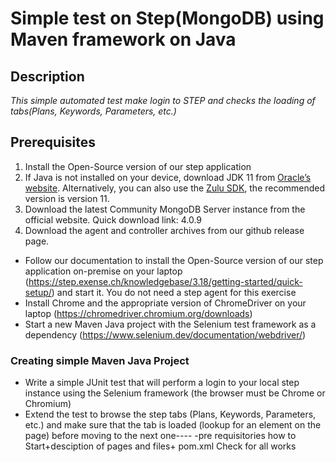 # Simple test on Step(MongoDB) using Maven framework on Java
## Description

*This simple automated test make login to STEP and сhecks the loading of tabs(Plans, Keywords, Parameters, etc.)*


## **Prerequisites**
1. Install the Open-Source version of our step application
2. If Java is not installed on your device, download JDK 11 from [Oracle’s website](https://www.oracle.com/java/technologies/downloads/#java11). Alternatively, you can also use the [Zulu SDK](), the recommended version is version 11.
3. Download the latest Community MongoDB Server instance from the official website. Quick download link: 4.0.9
4. Download the agent and controller archives from our github release page. 

-  Follow our documentation to install the Open-Source version of our step application on-premise on your laptop (https://step.exense.ch/knowledgebase/3.18/getting-started/quick-setup/) and start it. You do not need a step agent for this exercise
-  Install Chrome and the appropriate version of ChromeDriver on your laptop (https://chromedriver.chromium.org/downloads)
-   Start a new Maven Java project with the Selenium test framework as a dependency (https://www.selenium.dev/documentation/webdriver/)
### Creating simple Maven Java Project
-   Write a simple JUnit test that will perform a login to your local step instance using the Selenium framework (the browser must be Chrome or Chromium)
-   Extend the test to browse the step tabs (Plans, Keywords, Parameters, etc.) and make sure that the tab is loaded (lookup for an element on the page) before moving to the next one----
-pre requisitories
how to Start+desciption of pages and files+ pom.xml
Check for all works